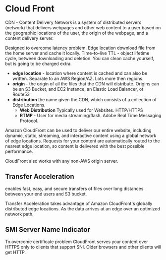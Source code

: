 # Cloud Front
CDN - Content Delivery Network
is a system of distributed servers (network) that delivers webpages and other web content to a user based on the geographic locations of the user, the origin of the webpage, and a content delivery server.

Designed to overcome latency problem. Edge location download file from the home server and cache it locally. 
Time-to-live TTL - object lifetime cycle, between downloading and deletion. You can clean cache yourself, but is going to be charged extra.

- **edge location** - location where content is cached and can also be written. Separate to an AWS Region/AZ. Lots more then regions.
- **origin** - the origin of all the files that the CDN will distribute. Origins can be an S3 Bucket, and EC2 Instance, an Elastic Load Balancer, ot Route53
- **distribution** the name given the CDN, which consists of a collection of Edge Locations.
    - **Web Distribution** Typically used for Websites. HTTP/HTTPS
    - **RTMP** - User for media streaming/flash. Adobe Real Time Messaging Protocol.

Amazon CloudFront can be used to deliver our entire website, including dynamic, static, streaming, and interactive content using a global network of edge locations. Requests for your content are automatically routed to the nearest edge location, so content is delivered with the best possible 
performance. 

CloudFront also works with any non-AWS origin server.

## Transfer Acceleration
enables fast, easy, and secure transfers of files over long distances between your end users and S3 bucket. 

Transfer Acceleration takes advantage of Amazon CloudFront's globally distributed edge locations. As the data arrives at an edge over an optimized network path. 

## SMI Server Name Indicator
To overcome certificate problem
CloudFront serves your content over HTTPS only to clients that support SNI. Older browsers and other clients will get HTTP.